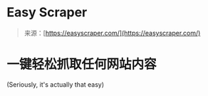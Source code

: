 <!--yml

category: 未分类

date: 2024-05-27 14:32:04

-->

# Easy Scraper

> 来源：[https://easyscraper.com/](https://easyscraper.com/)

# 一键轻松抓取任何网站内容

(Seriously, it's actually that easy)
